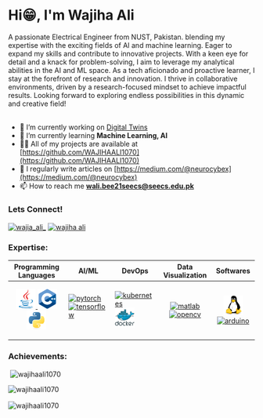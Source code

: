 <h1 align="left">Hi😁, I'm Wajiha Ali</h1>
A passionate Electrical Engineer from NUST, Pakistan. blending my expertise with the exciting fields of AI and machine learning. Eager to expand my skills and contribute to innovative projects. With a keen eye for detail and a knack for problem-solving, I aim to leverage my analytical abilities in the AI and ML space. As a tech aficionado and proactive learner, I stay at the forefront of research and innovation. I thrive in collaborative environments, driven by a research-focused mindset to achieve impactful results. Looking forward to exploring endless possibilities in this dynamic and creative field!<br><br>

  - 🔭 I’m currently working on [Digital Twins](https://github.com/WAJIHAALI1070/DIGITAL-TWINS-)
  - 🌱 I’m currently learning **Machine Learning, AI**
  - 👨‍💻 All of my projects are available at [https://github.com/WAJIHAALI1070](https://github.com/WAJIHAALI1070)
  - 📝 I regularly write articles on [https://medium.com/@neurocybex](https://medium.com/@neurocybex)
  - 📫 How to reach me **wali.bee21seecs@seecs.edu.pk**

<h3 align="left">Lets Connect! </h3>
<p align="left">
<a href="https://twitter.com/wajia_ali_" target="blank"><img align="center" src="https://raw.githubusercontent.com/rahuldkjain/github-profile-readme-generator/master/src/images/icons/Social/twitter.svg" alt="wajia_ali_" height="30" width="40" /></a>
<a href="https://linkedin.com/in/wajiha ali" target="blank"><img align="center" src="https://raw.githubusercontent.com/rahuldkjain/github-profile-readme-generator/master/src/images/icons/Social/linked-in-alt.svg" alt="wajiha ali" height="30" width="40" /></a>
</p>

### Expertise: 

| Programming Languages | AI/ML | DevOps | Data Visualization | Softwares |
| --------------------- | ----- | ------ | ------------------ | --------- |
| <p align="center"><a href="https://www.java.com" target="_blank" rel="noreferrer"> <img src="https://raw.githubusercontent.com/devicons/devicon/master/icons/java/java-original.svg" alt="java" width="40" height="40"/> </a><img src="https://raw.githubusercontent.com/devicons/devicon/master/icons/cplusplus/cplusplus-original.svg" alt="cplusplus" width="40" height="40"/> </a> <a href="https://www.docker.com/" target="_blank" rel="noreferrer"><a href="https://www.python.org" target="_blank" rel="noreferrer"> <img src="https://raw.githubusercontent.com/devicons/devicon/master/icons/python/python-original.svg" alt="python" width="40" height="40"/> | </a> <a href="https://pytorch.org/" target="_blank" rel="noreferrer"> <img src="https://www.vectorlogo.zone/logos/pytorch/pytorch-icon.svg" alt="pytorch" width="40" height="40"/> </a> <a href="https://www.tensorflow.org" target="_blank" rel="noreferrer"> <img src="https://www.vectorlogo.zone/logos/tensorflow/tensorflow-icon.svg" alt="tensorflow" width="40" height="40"/> </a> </p> | <a href="https://kubernetes.io" target="_blank" rel="noreferrer"> <img src="https://www.vectorlogo.zone/logos/kubernetes/kubernetes-icon.svg" alt="kubernetes" width="40" height="40"/> </a><a href="https://www.docker.com/" target="_blank" rel="noreferrer"> <img src="https://raw.githubusercontent.com/devicons/devicon/master/icons/docker/docker-original-wordmark.svg" alt="docker" width="40" height="40"/> </a> |<p align="center"> <a href="https://www.mathworks.com/" target="_blank" rel="noreferrer"> <img src="https://upload.wikimedia.org/wikipedia/commons/2/21/Matlab_Logo.png" alt="matlab" width="40" height="40"/> </a><a href="https://opencv.org/" target="_blank" rel="noreferrer"> <img src="https://www.vectorlogo.zone/logos/opencv/opencv-icon.svg" alt="opencv" width="40" height="40"/> </a></p>  | <p align="center"><a href="https://www.linux.org/" target="_blank" rel="noreferrer"> <img src="https://raw.githubusercontent.com/devicons/devicon/master/icons/linux/linux-original.svg" alt="linux" width="40" height="40"/> </a><a href="https://www.arduino.cc/" target="_blank" rel="noreferrer"> <img src="https://cdn.worldvectorlogo.com/logos/arduino-1.svg" alt="arduino" width="40" height="40"/></p> |


### Achievements: 
<p>&nbsp;<img align="center" src="https://github-readme-stats.vercel.app/api?username=wajihaali1070&show_icons=true&locale=en&title_color=ff0000&text_color=00ff00&icon_color=0000ff&bg_color=000000&border_color=ffffff" alt="wajihaali1070" /></p> <p><img src="https://github-readme-stats.vercel.app/api/top-langs?username=wajihaali1070&show_icons=true&locale=en&layout=compact&title_color=ff0000&text_color=00ff00&icon_color=0000ff&bg_color=000000&border_color=ffffff" alt="wajihaali1070" /></p>

<p><img align="center" src="https://github-readme-streak-stats.herokuapp.com?user=wajihaali1070&background=000000&border=ffffff&stroke=ff0000&ring=00ff00&fire=0000ff&currStreakNum=ff0000&currStreakLabel=00ff00&sideNums=0000ff&sideLabels=ffffff&dates=ff00ff" alt="wajihaali1070" /></p>


